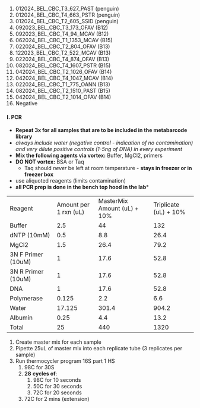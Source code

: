 
1. 012024_BEL_CBC_T3_627_PAST (penguin)
2. 012024_BEL_CBC_T4_663_PSTR (penguin)
3. 012024_BEL_CBC_T2_605_SSID (penguin)
4. 092023_BEL_CBC_T3_173_OFAV (B12)
5. 092023_BEL_CBC_T4_94_MCAV (B12)
6. 062024_BEL_CBC_T1_1353_MCAV (B15)
7. 022024_BEL_CBC_T2_804_OFAV (B13)
8. 122023_BEL_CBC_T2_522_MCAV (B13)
9. 022024_BEL_CBC_T4_874_OFAV (B13)
10. 082024_BEL_CBC_T4_1607_PSTR (B15)
11. 042024_BEL_CBC_T2_1026_OFAV (B14)
12. 042024_BEL_CBC_T4_1047_MCAV (B14)
13. 022024_BEL_CBC_T1_775_OANN (B13)
14. 082024_BEL_CBC_T2_1510_PAST (B15)
15. 042024_BEL_CBC_T2_1014_OFAV (B14)
16. Negative

#### I. PCR

- **Repeat 3x for all samples that are to be included in the metabarcode library**
- *always include water (negative control - indication of no contamination) and very dilute positive controls (1-5ng of DNA) in every experiment*
- **Mix the following agents via vortex:** Buffer, MgCl2, primers
- **DO NOT vortex:** BSA or Taq
	- Taq should *never* be left at room temperature - **stays in freezer or in freezer box**
- use aliquoted reagents (limits contamination)
- **all PCR prep is done in the bench top hood in the lab***

|                    |                       |                             |                       |
| ------------------ | --------------------- | --------------------------- | --------------------- |
| Reagent            | Amount per 1 rxn (uL) | MasterMix Amount (uL) + 10% | Triplicate (uL) + 10% |
| Buffer             | 2.5                   | 44                          | 132                   |
| dNTP (10mM)        | 0.5                   | 8.8                         | 26.4                  |
| MgCl2              | 1.5                   | 26.4                        | 79.2                  |
| 3N F Primer (10uM) | 1                     | 17.6                        | 52.8                  |
| 3N R Primer (10uM) | 1                     | 17.6                        | 52.8                  |
| DNA                | 1                     | 17.6                        | 52.8                  |
| Polymerase         | 0.125                 | 2.2                         | 6.6                   |
| Water              | 17.125                | 301.4                       | 904.2                 |
| Albumin            | 0.25                  | 4.4                         | 13.2                  |
| Total              | 25                    | 440                         | 1320                  |
1. Create master mix for each sample
2. Pipette 25uL of master mix into each replicate tube (3 replicates per sample)
3. Run thermocycler program 16S part 1 HS
	1. 98C for 30S
	2. **28** **cycles of**:
		1. 98C for 10 seconds
		2. 50C for 30 seconds
		3. 72C for 20 seconds
	3. 72C for 2 mins (extension)